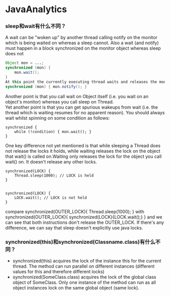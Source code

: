 # JavaAnalytics

### sleep和wait有什么不同？
A wait can be "woken up" by another thread calling notify on the monitor which is being waited on whereas a sleep cannot. Also a wait (and notify) must happen in a block synchronized on the monitor object whereas sleep does not<br>
```Java
Object mon = ...;
synchronized (mon) {
    mon.wait();
} 
At this point the currently executing thread waits and releases the monitor. Another thread may do
synchronized (mon) { mon.notify(); }
```
Another point is that you call wait on Object itself (i.e. you wait on an object's monitor) whereas you call sleep on Thread.<br>
Yet another point is that you can get spurious wakeups from wait (i.e. the thread which is waiting resumes for no apparent reason). You should always wait whilst spinning on some condition as follows: 
```
synchronized {
    while (!condition) { mon.wait(); }
}
```
One key difference not yet mentioned is that while sleeping a Thread does not release the locks it holds, while waiting releases the lock on the object that wait() is called on.Waiting only releases the lock for the object you call wait() on. It doesn't release any other locks. <br>
```
synchronized(LOCK) {
    Thread.sleep(1000); // LOCK is held
}


synchronized(LOCK) {
    LOCK.wait(); // LOCK is not held
}
```
compare synchronized(OUTER_LOCK){ Thread.sleep(1000); } with synchronized(OUTER_LOCK){ synchronized(LOCK){LOCK.wait();} } and we can see that both instructions don't release the OUTER_LOCK. If there's any difference, we can say that sleep doesn't explicitly use java locks.

### synchronized(this)和synchronized(Classname.class)有什么不同？
* synchronized(this) acquires the lock of the instance this for the current thread. The method can run parallel on different instances (different values for this and therefore different locks)
* synchronized(SomeClass.class) acquires the lock of the global class object of SomeClass. Only one instance of the method can run as all object instances lock on the same global object (same lock).
